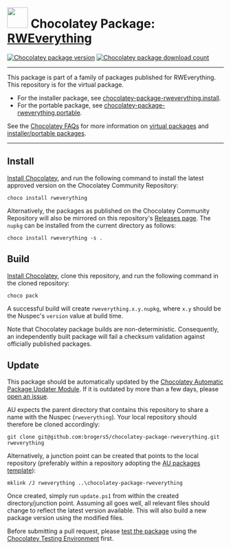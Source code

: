 ﻿# <img src="https://cdn.jsdelivr.net/gh/brogers5/chocolatey-package-rweverything@82c0cd66ba0a50b1925007c2bf0972b934dccb47/rweverything.png" width="48" height="48"/> Chocolatey Package: [RWEverything](https://community.chocolatey.org/packages/rweverything/)
[![Chocolatey package version](https://img.shields.io/chocolatey/v/rweverything.svg)](https://community.chocolatey.org/packages/rweverything/)
[![Chocolatey package download count](https://img.shields.io/chocolatey/dt/rweverything.svg)](https://community.chocolatey.org/packages/rweverything/)

---

This package is part of a family of packages published for RWEverything. This repository is for the virtual package.
* For the installer package, see [chocolatey-package-rweverything.install](https://github.com/brogers5/chocolatey-package-rweverything.install).
* For the portable package, see [chocolatey-package-rweverything.portable](https://github.com/brogers5/chocolatey-package-rweverything.portable).

See the [Chocolatey FAQs](https://docs.chocolatey.org/en-us/faqs) for more information on [virtual packages](https://docs.chocolatey.org/en-us/faqs#what-is-the-difference-between-packages-no-suffix-as-compared-to.install.portable) and [installer/portable packages](https://docs.chocolatey.org/en-us/faqs#what-distinction-does-chocolatey-make-between-an-installable-and-a-portable-application).

---

## Install
[Install Chocolatey](https://chocolatey.org/install), and run the following command to install the latest approved version on the Chocolatey Community Repository:
```shell
choco install rweverything
```

Alternatively, the packages as published on the Chocolatey Community Repository will also be mirrored on this repository's [Releases page](https://github.com/brogers5/chocolatey-package-rweverything/releases). The `nupkg` can be installed from the current directory as follows:

```shell
choco install rweverything -s .
```

## Build
[Install Chocolatey](https://chocolatey.org/install), clone this repository, and run the following command in the cloned repository:
```shell
choco pack
```

A successful build will create `rweverything.x.y.nupkg`, where `x.y` should be the Nuspec's `version` value at build time.

Note that Chocolatey package builds are non-deterministic. Consequently, an independently built package will fail a checksum validation against officially published packages.

## Update
This package should be automatically updated by the [Chocolatey Automatic Package Updater Module](https://github.com/majkinetor/au). If it is outdated by more than a few days, please [open an issue](https://github.com/brogers5/chocolatey-package-rweverything/issues).

AU expects the parent directory that contains this repository to share a name with the Nuspec (`rweverything`). Your local repository should therefore be cloned accordingly:
```shell
git clone git@github.com:brogers5/chocolatey-package-rweverything.git rweverything
```

Alternatively, a junction point can be created that points to the local repository (preferably within a repository adopting the [AU packages template](https://github.com/majkinetor/au-packages-template)):
```shell
mklink /J rweverything ..\chocolatey-package-rweverything
```

Once created, simply run `update.ps1` from within the created directory/junction point. Assuming all goes well, all relevant files should change to reflect the latest version available. This will also build a new package version using the modified files.

Before submitting a pull request, please [test the package](https://docs.chocolatey.org/en-us/community-repository/moderation/package-verifier#steps-for-each-package) using the [Chocolatey Testing Environment](https://github.com/chocolatey-community/chocolatey-test-environment) first.